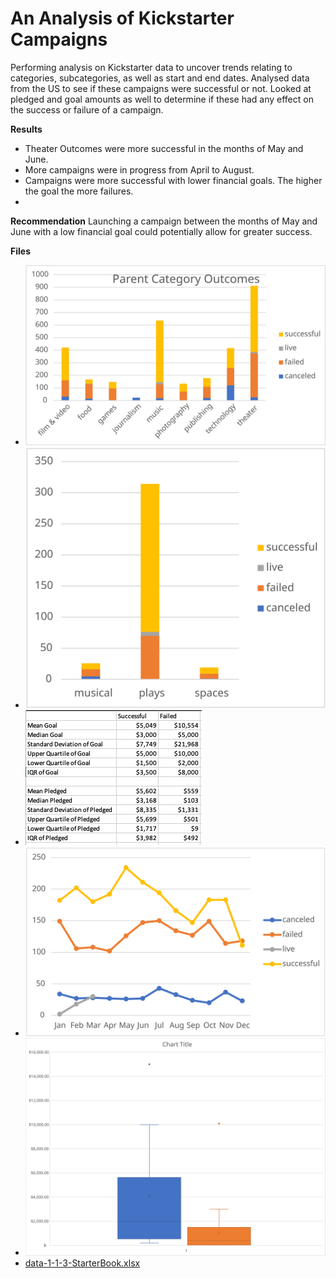# An Analysis of Kickstarter Campaigns
Performing analysis on Kickstarter data to uncover trends relating to categories, subcategories, as well as start and end dates. Analysed data from the US to see if these campaigns were successful or not. Looked at pledged and goal amounts as well to determine if these had any effect on the success or failure of a campaign.

**Results**
- Theater Outcomes were more successful in the months of May and June.
- More campaigns were in progress from April to August.
- Campaigns were more successful with lower financial goals. The higher the goal the more failures.
- 
**Recommendation**
Launching a campaign between the months of May and June with a low financial goal could potentially allow for greater success.

**Files**
- ![PCO](https://github.com/liligould/kickstarter-analysis/blob/main/PCO.svg)
- ![GB theater success](https://github.com/liligould/kickstarter-analysis/blob/main/GB%20theater%20success.svg)
- ![Descriptive Statistics](https://github.com/liligould/kickstarter-analysis/blob/main/Descriptive%20Statistics.png)
- ![Date Created Outcomes](https://github.com/liligould/kickstarter-analysis/blob/main/Date%20Created%20Outcomes.svg)
- ![Box and Whisker Plot](https://github.com/liligould/kickstarter-analysis/blob/main/Box%20and%20Whisker%20Plot.svg)
- [data-1-1-3-StarterBook.xlsx](path/to/data-1-1-3-StarterBook.xlsx)
